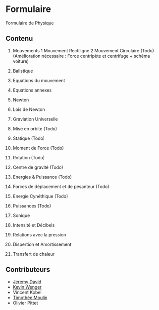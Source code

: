 # Formulaire

Formulaire de Physique

## Contenu

1. Mouvements
  1 Mouvement Rectiligne
  2 Mouvement Circulaire (Todo) (Amélioration nécessaire : Force centripète et centrifuge + schéma voiture)

2. Balistique
  1. Equations du mouvement
  2. Equations annexes

3. Newton
  1. Lois de Newton
  2. Graviation Universelle
  3. Mise en orbite (Todo)

4. Statique (Todo)
  1. Moment de Force (Todo)
  2. Rotation (Todo)
  3. Centre de gravité (Todo)

5. Energies & Puissance (Todo)
  1. Forces de déplacement et de pesanteur (Todo)
  2. Energie Cynéthique (Todo)
  3. Puissances (Todo)

6. Sonique
  1. Intensité et Décibels
  2. Relations avec la pression
  3. Dispertion et Amortissement

7. Transfert de chaleur

## Contributeurs

- [Jeremy David](https://github.com/ltouroumov)
- [Kevin Wenger](https://github.com/sudei)
- Vincent Kobel
- [Timothée Moulin](https://github.com/tehem)
- Olivier Pittet
